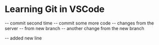 # Learning Git in VSCode

-- commit second time
-- commit some more code
-- changes from the server
-- from new branch
-- another change from the new branch

-- added new line 
